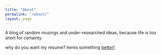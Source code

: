 ```yaml
---
title: "About"
permalink: "/about/"
layout: page
---
```


A blog of random musings and under-researched ideas, because life is too short for certainty.

why do you want my resume? heres something <a href="https://www.github.com/prasdud">better!</a> 
